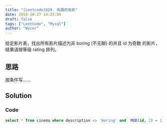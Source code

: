 ```yaml
---
title: "[Leetcode]620. 有趣的电影"
date: 2018-10-27 14:23:55
draft: false
tags: ["LeetCode", "Mysql"]
author: "Wycer"
---
```

给定影片表，找出所有影片描述为非 boring (不无聊) 的并且 id 为奇数 的影片，结果请按等级 rating 排列。
<!-- more -->
## 思路

按条件写……

## Solution

### Code
``` sql
select * from cinema where description <> 'boring' and  MOD(id, 2) = 1 order by rating desc;
```